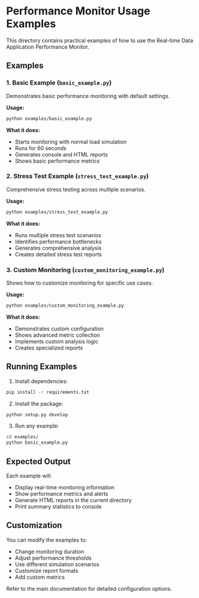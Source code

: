 # Performance Monitor Usage Examples

This directory contains practical examples of how to use the Real-time Data Application Performance Monitor.

## Examples

### 1. Basic Example (`basic_example.py`)
Demonstrates basic performance monitoring with default settings.

**Usage:**
```bash
python examples/basic_example.py
```

**What it does:**
- Starts monitoring with normal load simulation
- Runs for 60 seconds
- Generates console and HTML reports
- Shows basic performance metrics

### 2. Stress Test Example (`stress_test_example.py`)
Comprehensive stress testing across multiple scenarios.

**Usage:**
```bash
python examples/stress_test_example.py
```

**What it does:**
- Runs multiple stress test scenarios
- Identifies performance bottlenecks
- Generates comprehensive analysis
- Creates detailed stress test reports

### 3. Custom Monitoring (`custom_monitoring_example.py`)
Shows how to customize monitoring for specific use cases.

**Usage:**
```bash
python examples/custom_monitoring_example.py
```

**What it does:**
- Demonstrates custom configuration
- Shows advanced metric collection
- Implements custom analysis logic
- Creates specialized reports

## Running Examples

1. Install dependencies:
```bash
pip install -r requirements.txt
```

2. Install the package:
```bash
python setup.py develop
```

3. Run any example:
```bash
cd examples/
python basic_example.py
```

## Expected Output

Each example will:
- Display real-time monitoring information
- Show performance metrics and alerts
- Generate HTML reports in the current directory
- Print summary statistics to console

## Customization

You can modify the examples to:
- Change monitoring duration
- Adjust performance thresholds
- Use different simulation scenarios
- Customize report formats
- Add custom metrics

Refer to the main documentation for detailed configuration options.